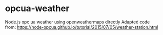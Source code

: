 # opcua-weather
Node.js opc ua weather using openweathermaps directly
Adapted code from: https://node-opcua.github.io/tutorial/2015/07/05/weather-station.html
